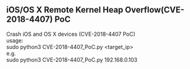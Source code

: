 ## iOS/OS X Remote Kernel Heap Overflow(CVE-2018-4407) PoC

Crash iOS and OS X devices (CVE-2018-4407 PoC)  
usage:  
    sudo python3 CVE-2018-4407_PoC.py <target_ip>  
e.g.  
    sudo python3 CVE-2018-4407_PoC.py 192.168.0.103  
